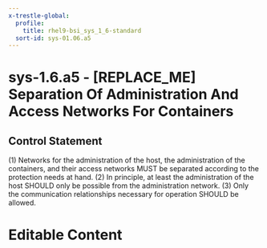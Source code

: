 ```yaml
---
x-trestle-global:
  profile:
    title: rhel9-bsi_sys_1_6-standard
  sort-id: sys-01.06.a5
---
```


# sys-1.6.a5 - \[REPLACE_ME\] Separation Of Administration And Access Networks For Containers

## Control Statement

(1) Networks for the administration of the host, the administration of the containers, and their access networks MUST be separated according to the protection needs at hand. (2) In principle, at least the administration of the host SHOULD only be possible from the administration network. (3) Only the communication relationships necessary for operation SHOULD be allowed.

# Editable Content

<!-- Make additions and edits below -->
<!-- The above represents the contents of the control as received by the profile, prior to additions. -->
<!-- If the profile makes additions to the control, they will appear below. -->
<!-- The above markdown may not be edited but you may edit the content below, and/or introduce new additions to be made by the profile. -->
<!-- If there is a yaml header at the top, parameter values may be edited. Use --set-parameters to incorporate the changes during assembly. -->
<!-- The content here will then replace what is in the profile for this control, after running profile-assemble. -->
<!-- The current profile has no added parts for this control, but you may add new ones here. -->
<!-- Each addition must have a heading either of the form ## Control my_addition_name -->
<!-- or ## Part a. (where the a. refers to one of the control statement labels.) -->
<!-- "## Control" parts are new parts added after the statement part. -->
<!-- "## Part" parts are new parts added into the top-level statement part with that label. -->
<!-- Subparts may be added with nested hash levels of the form ### My Subpart Name -->
<!-- underneath the parent ## Control or ## Part being added -->
<!-- See https://oscal-compass.github.io/compliance-trestle/tutorials/ssp_profile_catalog_authoring/ssp_profile_catalog_authoring for guidance. -->
